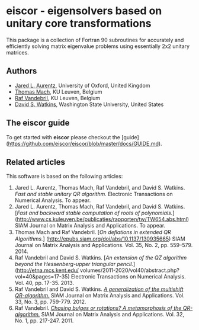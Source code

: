 # eiscor - eigensolvers based on unitary core transformations #
This package is a collection of Fortran 90 subroutines for accurately 
and efficiently solving matrix eigenvalue problems using essentially 2x2 
unitary matrices.

## Authors ##
- [Jared L. Aurentz](https://www.maths.ox.ac.uk/people/jared.aurentz), 
University of Oxford, United Kingdom
- [Thomas Mach](http://people.cs.kuleuven.be/~thomas.mach/index.php), 
KU Leuven, Belgium
- [Raf Vandebril](http://people.cs.kuleuven.be/~raf.vandebril/), 
KU Leuven, Belgium
- [David S. Watkins](http://www.math.wsu.edu/faculty/watkins/), 
Washington State University, United States

## The eiscor guide ##
To get started with __eiscor__ please checkout the [guide]
(https://github.com/eiscor/eiscor/blob/master/docs/GUIDE.md).

## Related articles ##
This software is based on the following articles:
 1. Jared L. Aurentz, Thomas Mach, Raf Vandebril, and David S. Watkins. 
_Fast and stable unitary QR algorithm._ Electronic Transactions on Numerical 
Analysis. To appear.
 2. Jared L. Aurentz, Thomas Mach, Raf Vandebril, and David S. Watkins. 
[_Fast and backward stable computation of roots of polynomials._]
(http://www.cs.kuleuven.be/publicaties/rapporten/tw/TW654.abs.html) 
SIAM Journal on Matrix Analysis and Applications. To appear.
 3. Thomas Mach and Raf Vandebril. [_On deﬂations in extended QR Algorithms._]
(http://epubs.siam.org/doi/abs/10.1137/130935665) SIAM Journal on Matrix 
Analysis and Applications. Vol. 35, No. 2, pp. 559–579. 2014. 
 4. Raf Vandebril and David S. Watkins. [_An extension of the QZ algorithm 
beyond the Hessenberg-upper triangular pencil._](http://etna.mcs.kent.edu/
volumes/2011-2020/vol40/abstract.php?vol=40&pages=17-35) Electronic 
Transactions on Numerical Analysis. Vol. 40, pp. 17-35. 2013.
 5. Raf Vandebril and David S. Watkins. [_A generalization of the 
multishift QR-algorithm._](http://epubs.siam.org/doi/abs/10.1137/11085219X) 
SIAM Journal on Matrix Analysis and Applications. Vol. 33, No. 3, 
pp. 759-779. 2012.
 6. Raf Vandebril. [_Chasing bulges or rotations? A metamorphosis of the 
QR-algorithm._](http://epubs.siam.org/doi/abs/10.1137/100809167) SIAM Journal 
on Matrix Analysis and Applications. Vol. 32, No. 1, pp. 217-247. 2011.

